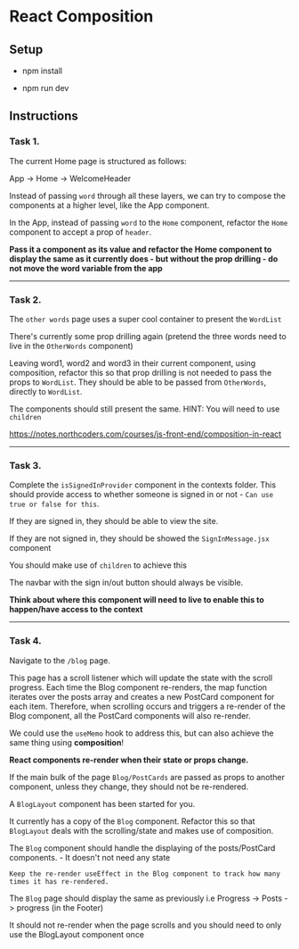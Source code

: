 # React Composition

## Setup

-   npm install

-   npm run dev

## Instructions

### Task 1.

The current Home page is structured as follows:

App -> Home -> WelcomeHeader

Instead of passing `word` through all these layers, we can try to compose the components at a higher level, like the App component.

In the App, instead of passing `word` to the `Home` component, refactor the `Home` component to accept a prop of `header`.

**Pass it a component as its value and refactor the Home component to display the same as it currently does - but without the prop drilling - do not move the word variable from the app**

---

### Task 2.

The `other words` page uses a super cool container to present the `WordList`

There's currently some prop drilling again (pretend the three words need to live in the `OtherWords` component)

Leaving word1, word2 and word3 in their current component, using composition, refactor this so that prop drilling is not needed to pass the props to `WordList`. They should be able to be passed from `OtherWords`, directly to `WordList`.

The components should still present the same. HINT: You will need to use `children`

https://notes.northcoders.com/courses/js-front-end/composition-in-react

---

### Task 3.

Complete the `isSignedInProvider` component in the contexts folder. This should provide access to whether someone is signed in or not - `Can use true or false for this`.

If they are signed in, they should be able to view the site.

If they are not signed in, they should be showed the `SignInMessage.jsx` component

You should make use of `children` to achieve this

The navbar with the sign in/out button should always be visible.

**Think about where this component will need to live to enable this to happen/have access to the context**

---

### Task 4.

Navigate to the `/blog` page.

This page has a scroll listener which will update the state with the scroll progress. Each time the Blog component re-renders, the map function iterates over the posts array and creates a new PostCard component for each item. Therefore, when scrolling occurs and triggers a re-render of the Blog component, all the PostCard components will also re-render.

We could use the `useMemo` hook to address this, but can also achieve the same thing using **composition**!

**React components re-render when their state or props change.**

If the main bulk of the page `Blog/PostCards` are passed as props to another component, unless they change, they should not be re-rendered.

A `BlogLayout` component has been started for you.

It currently has a copy of the `Blog` component. Refactor this so that `BlogLayout` deals with the scrolling/state and makes use of composition.

The `Blog` component should handle the displaying of the posts/PostCard components. - It doesn't not need any state

`Keep the re-render useEffect in the Blog component to track how many times it has re-rendered.`

The `Blog` page should display the same as previously i.e Progress -> Posts -> progress (in the Footer)

It should not re-render when the page scrolls and you should need to only use the BlogLayout component once
